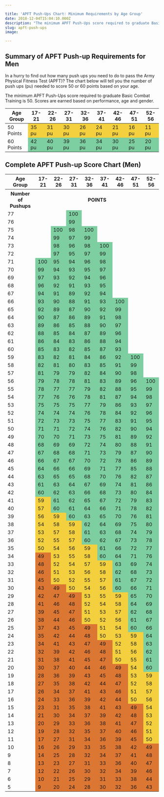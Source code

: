 ```yaml
---

title: 'APFT Push-Ups Chart: Minimum Requirements by Age Group'
date: 2018-12-04T15:04:10.000Z
description: "The minimum APFT Push-Ups score required to graduate Basic Combat Training is 50. Scores are earned based on performance, age and gender."
slug: apft-push-ups
image: 

---
```


<style>
.apft-bot {background:#DC7633;}
.apft-mid {background:#F4D03F;}
.apft-top {background:#7DCEA0;}
.apft-50 {background:#F4D03F;}
.apft-60 {background:#7DCEA0;}
</style>

<h2>Summary of APFT Push-up Requirements for Men</h2>

In a hurry to find out how many push ups you need to do to pass the Army Physical Fitness Test (APFT)? The chart below will tell you the number of push ups (pu) needed to score 50 or 60 points based on your age.

The minimum APFT Push-Ups score required to graduate Basic Combat Training is 50. Scores are earned based on performance, age and gender.

<table>
<thead>
<tr>
<th>Age Group</th>
<th>17-21</th>
<th>22-26</th>
<th>27-31</th>
<th>32-36</th>
<th>37-41</th>
<th>42-46</th>
<th>47-51</th>
<th>52-56</th>
</tr>
</thead>
<tbody>
<tr>
<td>50 Points</td>
<td class="apft-mid">35 pu</td>
<td class="apft-mid">31 pu</td>
<td class="apft-mid">30 pu</td>
<td class="apft-mid">26 pu</td>
<td class="apft-mid">24 pu</td>
<td class="apft-mid">21 pu</td>
<td class="apft-mid">16 pu</td>
<td class="apft-mid">11 pu</td>
</tr>
<tr>
<td>60 Points</td>
<td class="apft-top">42 pu</td>
<td class="apft-top">40 pu</td>
<td class="apft-top">39 pu</td>
<td class="apft-top">36 pu</td>
<td class="apft-top">34 pu</td>
<td class="apft-top">30 pu</td>
<td class="apft-top">25 pu</td>
<td class="apft-top">20 pu</td>
</tr>
</tbody></table>

<h2>Complete APFT Push-up Score Chart (Men)</h2>

<table class="apft floathead" style="width: 100%;">
<tbody>
<tr>
<th>Age Group</th>
<th>17-21</th>
<th>22-26</th>
<th>27-31</th>
<th>32-36</th>
<th>37-41</th>
<th>42-46</th>
<th>47-51</th>
<th>52-56</th>
</tr>
<tr>
<th>Number of Pushups</th>
<th colspan="8">POINTS</th>
</tr>
<tr>
<td height="20">77</td>
<td></td>
<td></td>
<td class="apft-top">100</td>
<td></td>
<td></td>
<td></td>
<td></td>
<td></td>
</tr>
<tr>
<td height="20">76</td>
<td></td>
<td></td>
<td class="apft-top">99</td>
<td></td>
<td></td>
<td></td>
<td></td>
<td></td>
</tr>
<tr>
<td height="20">75</td>
<td></td>
<td class="apft-top">100</td>
<td class="apft-top">98</td>
<td class="apft-top">100</td>
<td></td>
<td></td>
<td></td>
<td></td>
</tr>
<tr>
<td height="20">74</td>
<td></td>
<td class="apft-top">99</td>
<td class="apft-top">97</td>
<td class="apft-top">99</td>
<td></td>
<td></td>
<td></td>
<td></td>
</tr>
<tr>
<td height="20">73</td>
<td></td>
<td class="apft-top">98</td>
<td class="apft-top">96</td>
<td class="apft-top">98</td>
<td class="apft-top">100</td>
<td></td>
<td></td>
<td></td>
</tr>
<tr>
<td height="20">72</td>
<td></td>
<td class="apft-top">97</td>
<td class="apft-top">95</td>
<td class="apft-top">97</td>
<td class="apft-top">99</td>
<td></td>
<td></td>
<td></td>
</tr>
<tr>
<td height="20">71</td>
<td class="apft-top">100</td>
<td class="apft-top">95</td>
<td class="apft-top">94</td>
<td class="apft-top">96</td>
<td class="apft-top">98</td>
<td></td>
<td></td>
<td></td>
</tr>
<tr>
<td height="20">70</td>
<td class="apft-top">99</td>
<td class="apft-top">94</td>
<td class="apft-top">93</td>
<td class="apft-top">95</td>
<td class="apft-top">97</td>
<td></td>
<td></td>
<td></td>
</tr>
<tr>
<td height="20">69</td>
<td class="apft-top">97</td>
<td class="apft-top">93</td>
<td class="apft-top">92</td>
<td class="apft-top">94</td>
<td class="apft-top">96</td>
<td></td>
<td></td>
<td></td>
</tr>
<tr>
<td height="20">68</td>
<td class="apft-top">96</td>
<td class="apft-top">92</td>
<td class="apft-top">91</td>
<td class="apft-top">93</td>
<td class="apft-top">95</td>
<td></td>
<td></td>
<td></td>
</tr>
<tr>
<td height="20">67</td>
<td class="apft-top">94</td>
<td class="apft-top">91</td>
<td class="apft-top">89</td>
<td class="apft-top">92</td>
<td class="apft-top">94</td>
<td></td>
<td></td>
<td></td>
</tr>
<tr>
<td height="20">66</td>
<td class="apft-top">93</td>
<td class="apft-top">90</td>
<td class="apft-top">88</td>
<td class="apft-top">91</td>
<td class="apft-top">93</td>
<td class="apft-top">100</td>
<td></td>
<td></td>
</tr>
<tr>
<td height="20">65</td>
<td class="apft-top">92</td>
<td class="apft-top">89</td>
<td class="apft-top">87</td>
<td class="apft-top">90</td>
<td class="apft-top">92</td>
<td class="apft-top">99</td>
<td></td>
<td></td>
</tr>
<tr>
<td height="20">64</td>
<td class="apft-top">90</td>
<td class="apft-top">87</td>
<td class="apft-top">86</td>
<td class="apft-top">89</td>
<td class="apft-top">91</td>
<td class="apft-top">98</td>
<td></td>
<td></td>
</tr>
<tr>
<td height="20">63</td>
<td class="apft-top">89</td>
<td class="apft-top">86</td>
<td class="apft-top">85</td>
<td class="apft-top">88</td>
<td class="apft-top">90</td>
<td class="apft-top">97</td>
<td></td>
<td></td>
</tr>
<tr>
<td height="20">62</td>
<td class="apft-top">88</td>
<td class="apft-top">85</td>
<td class="apft-top">84</td>
<td class="apft-top">87</td>
<td class="apft-top">89</td>
<td class="apft-top">96</td>
<td></td>
<td></td>
</tr>
<tr>
<td height="20">61</td>
<td class="apft-top">86</td>
<td class="apft-top">84</td>
<td class="apft-top">83</td>
<td class="apft-top">86</td>
<td class="apft-top">88</td>
<td class="apft-top">94</td>
<td></td>
<td></td>
</tr>
<tr>
<td height="20">60</td>
<td class="apft-top">85</td>
<td class="apft-top">83</td>
<td class="apft-top">82</td>
<td class="apft-top">85</td>
<td class="apft-top">87</td>
<td class="apft-top">93</td>
<td></td>
<td></td>
</tr>
<tr>
<td height="20">59</td>
<td class="apft-top">83</td>
<td class="apft-top">82</td>
<td class="apft-top">81</td>
<td class="apft-top">84</td>
<td class="apft-top">86</td>
<td class="apft-top">92</td>
<td class="apft-top">100</td>
<td></td>
</tr>
<tr>
<td height="20">58</td>
<td class="apft-top">82</td>
<td class="apft-top">81</td>
<td class="apft-top">80</td>
<td class="apft-top">83</td>
<td class="apft-top">85</td>
<td class="apft-top">91</td>
<td class="apft-top">99</td>
<td></td>
</tr>
<tr>
<td height="20">57</td>
<td class="apft-top">81</td>
<td class="apft-top">79</td>
<td class="apft-top">79</td>
<td class="apft-top">82</td>
<td class="apft-top">84</td>
<td class="apft-top">90</td>
<td class="apft-top">98</td>
<td></td>
</tr>
<tr>
<td height="20">56</td>
<td class="apft-top">79</td>
<td class="apft-top">78</td>
<td class="apft-top">78</td>
<td class="apft-top">81</td>
<td class="apft-top">83</td>
<td class="apft-top">89</td>
<td class="apft-top">96</td>
<td class="apft-top">100</td>
</tr>
<tr>
<td height="20">55</td>
<td class="apft-top">78</td>
<td class="apft-top">77</td>
<td class="apft-top">77</td>
<td class="apft-top">79</td>
<td class="apft-top">82</td>
<td class="apft-top">88</td>
<td class="apft-top">95</td>
<td class="apft-top">99</td>
</tr>
<tr>
<td height="20">54</td>
<td class="apft-top">77</td>
<td class="apft-top">76</td>
<td class="apft-top">76</td>
<td class="apft-top">78</td>
<td class="apft-top">81</td>
<td class="apft-top">87</td>
<td class="apft-top">94</td>
<td class="apft-top">98</td>
</tr>
<tr>
<td height="20">53</td>
<td class="apft-top">75</td>
<td class="apft-top">75</td>
<td class="apft-top">75</td>
<td class="apft-top">77</td>
<td class="apft-top">79</td>
<td class="apft-top">86</td>
<td class="apft-top">93</td>
<td class="apft-top">97</td>
</tr>
<tr>
<td height="20">52</td>
<td class="apft-top">74</td>
<td class="apft-top">74</td>
<td class="apft-top">74</td>
<td class="apft-top">76</td>
<td class="apft-top">78</td>
<td class="apft-top">84</td>
<td class="apft-top">92</td>
<td class="apft-top">96</td>
</tr>
<tr>
<td height="20">51</td>
<td class="apft-top">72</td>
<td class="apft-top">73</td>
<td class="apft-top">73</td>
<td class="apft-top">75</td>
<td class="apft-top">77</td>
<td class="apft-top">83</td>
<td class="apft-top">91</td>
<td class="apft-top">95</td>
</tr>
<tr>
<td height="20">50</td>
<td class="apft-top">71</td>
<td class="apft-top">71</td>
<td class="apft-top">72</td>
<td class="apft-top">74</td>
<td class="apft-top">76</td>
<td class="apft-top">82</td>
<td class="apft-top">90</td>
<td class="apft-top">94</td>
</tr>
<tr>
<td height="20">49</td>
<td class="apft-top">70</td>
<td class="apft-top">70</td>
<td class="apft-top">71</td>
<td class="apft-top">73</td>
<td class="apft-top">75</td>
<td class="apft-top">81</td>
<td class="apft-top">89</td>
<td class="apft-top">92</td>
</tr>
<tr>
<td height="20">48</td>
<td class="apft-top">68</td>
<td class="apft-top">69</td>
<td class="apft-top">69</td>
<td class="apft-top">72</td>
<td class="apft-top">74</td>
<td class="apft-top">80</td>
<td class="apft-top">88</td>
<td class="apft-top">91</td>
</tr>
<tr>
<td height="20">47</td>
<td class="apft-top">67</td>
<td class="apft-top">68</td>
<td class="apft-top">68</td>
<td class="apft-top">71</td>
<td class="apft-top">73</td>
<td class="apft-top">79</td>
<td class="apft-top">87</td>
<td class="apft-top">90</td>
</tr>
<tr>
<td height="20">46</td>
<td class="apft-top">66</td>
<td class="apft-top">67</td>
<td class="apft-top">67</td>
<td class="apft-top">70</td>
<td class="apft-top">72</td>
<td class="apft-top">78</td>
<td class="apft-top">86</td>
<td class="apft-top">89</td>
</tr>
<tr>
<td height="20">45</td>
<td class="apft-top">64</td>
<td class="apft-top">66</td>
<td class="apft-top">66</td>
<td class="apft-top">69</td>
<td class="apft-top">71</td>
<td class="apft-top">77</td>
<td class="apft-top">85</td>
<td class="apft-top">88</td>
</tr>
<tr>
<td height="20">44</td>
<td class="apft-top">63</td>
<td class="apft-top">65</td>
<td class="apft-top">65</td>
<td class="apft-top">68</td>
<td class="apft-top">70</td>
<td class="apft-top">76</td>
<td class="apft-top">82</td>
<td class="apft-top">87</td>
</tr>
<tr>
<td height="20">43</td>
<td class="apft-top">61</td>
<td class="apft-top">63</td>
<td class="apft-top">64</td>
<td class="apft-top">67</td>
<td class="apft-top">69</td>
<td class="apft-top">74</td>
<td class="apft-top">81</td>
<td class="apft-top">86</td>
</tr>
<tr>
<td height="20">42</td>
<td class="apft-top">60</td>
<td class="apft-top">62</td>
<td class="apft-top">63</td>
<td class="apft-top">66</td>
<td class="apft-top">68</td>
<td class="apft-top">73</td>
<td class="apft-top">80</td>
<td class="apft-top">84</td>
</tr>
<tr>
<td height="20">41</td>
<td class="apft-mid">59</td>
<td class="apft-top">61</td>
<td class="apft-top">62</td>
<td class="apft-top">65</td>
<td class="apft-top">67</td>
<td class="apft-top">72</td>
<td class="apft-top">79</td>
<td class="apft-top">83</td>
</tr>
<tr>
<td height="20">40</td>
<td class="apft-mid">57</td>
<td class="apft-top">60</td>
<td class="apft-top">61</td>
<td class="apft-top">64</td>
<td class="apft-top">66</td>
<td class="apft-top">71</td>
<td class="apft-top">78</td>
<td class="apft-top">82</td>
</tr>
<tr>
<td height="20">39</td>
<td class="apft-mid">56</td>
<td class="apft-mid">59</td>
<td class="apft-top">60</td>
<td class="apft-top">63</td>
<td class="apft-top">65</td>
<td class="apft-top">70</td>
<td class="apft-top">76</td>
<td class="apft-top">81</td>
</tr>
<tr>
<td height="20">38</td>
<td class="apft-mid">54</td>
<td class="apft-mid">58</td>
<td class="apft-mid">59</td>
<td class="apft-top">62</td>
<td class="apft-top">64</td>
<td class="apft-top">69</td>
<td class="apft-top">75</td>
<td class="apft-top">80</td>
</tr>
<tr>
<td height="20">37</td>
<td class="apft-mid">53</td>
<td class="apft-mid">57</td>
<td class="apft-mid">58</td>
<td class="apft-top">61</td>
<td class="apft-top">63</td>
<td class="apft-top">68</td>
<td class="apft-top">74</td>
<td class="apft-top">79</td>
</tr>
<tr>
<td height="20">36</td>
<td class="apft-mid">52</td>
<td class="apft-mid">55</td>
<td class="apft-mid">57</td>
<td class="apft-top">60</td>
<td class="apft-top">62</td>
<td class="apft-top">67</td>
<td class="apft-top">73</td>
<td class="apft-top">78</td>
</tr>
<tr>
<td height="20">35</td>
<td class="apft-mid">50</td>
<td class="apft-mid">54</td>
<td class="apft-mid">56</td>
<td class="apft-mid">59</td>
<td class="apft-top">61</td>
<td class="apft-top">66</td>
<td class="apft-top">72</td>
<td class="apft-top">77</td>
</tr>
<tr>
<td height="20">34</td>
<td class="apft-bot">49</td>
<td class="apft-mid">53</td>
<td class="apft-mid">55</td>
<td class="apft-mid">58</td>
<td class="apft-top">60</td>
<td class="apft-top">64</td>
<td class="apft-top">71</td>
<td class="apft-top">76</td>
</tr>
<tr>
<td height="20">33</td>
<td class="apft-bot">48</td>
<td class="apft-mid">52</td>
<td class="apft-mid">54</td>
<td class="apft-mid">57</td>
<td class="apft-mid">59</td>
<td class="apft-top">63</td>
<td class="apft-top">69</td>
<td class="apft-top">74</td>
</tr>
<tr>
<td height="20">32</td>
<td class="apft-bot">46</td>
<td class="apft-mid">51</td>
<td class="apft-mid">53</td>
<td class="apft-mid">56</td>
<td class="apft-mid">58</td>
<td class="apft-top">62</td>
<td class="apft-top">68</td>
<td class="apft-top">73</td>
</tr>
<tr>
<td height="20">31</td>
<td class="apft-bot">45</td>
<td class="apft-mid">50</td>
<td class="apft-mid">52</td>
<td class="apft-mid">55</td>
<td class="apft-mid">57</td>
<td class="apft-top">61</td>
<td class="apft-top">67</td>
<td class="apft-top">72</td>
</tr>
<tr>
<td height="20">30</td>
<td class="apft-bot">43</td>
<td class="apft-bot">49</td>
<td class="apft-mid">50</td>
<td class="apft-mid">54</td>
<td class="apft-mid">56</td>
<td class="apft-top">60</td>
<td class="apft-top">66</td>
<td class="apft-top">71</td>
</tr>
<tr>
<td height="20">29</td>
<td class="apft-bot">42</td>
<td class="apft-bot">47</td>
<td class="apft-bot">49</td>
<td class="apft-mid">53</td>
<td class="apft-mid">55</td>
<td class="apft-mid">59</td>
<td class="apft-top">65</td>
<td class="apft-top">70</td>
</tr>
<tr>
<td height="20">28</td>
<td class="apft-bot">41</td>
<td class="apft-bot">46</td>
<td class="apft-bot">48</td>
<td class="apft-mid">52</td>
<td class="apft-mid">54</td>
<td class="apft-mid">58</td>
<td class="apft-top">64</td>
<td class="apft-top">69</td>
</tr>
<tr>
<td height="20">27</td>
<td class="apft-bot">39</td>
<td class="apft-bot">45</td>
<td class="apft-bot">47</td>
<td class="apft-mid">51</td>
<td class="apft-mid">53</td>
<td class="apft-mid">57</td>
<td class="apft-top">62</td>
<td class="apft-top">68</td>
</tr>
<tr>
<td height="20">26</td>
<td class="apft-bot">38</td>
<td class="apft-bot">44</td>
<td class="apft-bot">46</td>
<td class="apft-mid">50</td>
<td class="apft-mid">52</td>
<td class="apft-mid">56</td>
<td class="apft-top">61</td>
<td class="apft-top">67</td>
</tr>
<tr>
<td height="20">25</td>
<td class="apft-bot">37</td>
<td class="apft-bot">43</td>
<td class="apft-bot">45</td>
<td class="apft-bot">49</td>
<td class="apft-mid">51</td>
<td class="apft-mid">54</td>
<td class="apft-top">60</td>
<td class="apft-top">66</td>
</tr>
<tr>
<td height="20">24</td>
<td class="apft-bot">35</td>
<td class="apft-bot">42</td>
<td class="apft-bot">44</td>
<td class="apft-bot">48</td>
<td class="apft-mid">50</td>
<td class="apft-mid">53</td>
<td class="apft-mid">59</td>
<td class="apft-top">64</td>
</tr>
<tr>
<td height="20">23</td>
<td class="apft-bot">34</td>
<td class="apft-bot">41</td>
<td class="apft-bot">43</td>
<td class="apft-bot">47</td>
<td class="apft-bot">49</td>
<td class="apft-mid">52</td>
<td class="apft-mid">58</td>
<td class="apft-top">63</td>
</tr>
<tr>
<td height="20">22</td>
<td class="apft-bot">32</td>
<td class="apft-bot">39</td>
<td class="apft-bot">42</td>
<td class="apft-bot">46</td>
<td class="apft-bot">48</td>
<td class="apft-mid">51</td>
<td class="apft-mid">56</td>
<td class="apft-top">62</td>
</tr>
<tr>
<td height="20">21</td>
<td class="apft-bot">31</td>
<td class="apft-bot">38</td>
<td class="apft-bot">41</td>
<td class="apft-bot">45</td>
<td class="apft-bot">47</td>
<td class="apft-mid">50</td>
<td class="apft-mid">55</td>
<td class="apft-top">61</td>
</tr>
<tr>
<td height="20">20</td>
<td class="apft-bot">30</td>
<td class="apft-bot">37</td>
<td class="apft-bot">40</td>
<td class="apft-bot">44</td>
<td class="apft-bot">46</td>
<td class="apft-bot">49</td>
<td class="apft-mid">54</td>
<td class="apft-top">60</td>
</tr>
<tr>
<td height="20">19</td>
<td class="apft-bot">28</td>
<td class="apft-bot">36</td>
<td class="apft-bot">39</td>
<td class="apft-bot">43</td>
<td class="apft-bot">45</td>
<td class="apft-bot">48</td>
<td class="apft-mid">53</td>
<td class="apft-mid">59</td>
</tr>
<tr>
<td height="20">18</td>
<td class="apft-bot">27</td>
<td class="apft-bot">35</td>
<td class="apft-bot">38</td>
<td class="apft-bot">42</td>
<td class="apft-bot">44</td>
<td class="apft-bot">47</td>
<td class="apft-mid">52</td>
<td class="apft-mid">58</td>
</tr>
<tr>
<td height="20">17</td>
<td class="apft-bot">26</td>
<td class="apft-bot">34</td>
<td class="apft-bot">37</td>
<td class="apft-bot">41</td>
<td class="apft-bot">43</td>
<td class="apft-bot">46</td>
<td class="apft-mid">51</td>
<td class="apft-mid">57</td>
</tr>
<tr>
<td height="20">16</td>
<td class="apft-bot">24</td>
<td class="apft-bot">33</td>
<td class="apft-bot">36</td>
<td class="apft-bot">39</td>
<td class="apft-bot">42</td>
<td class="apft-bot">44</td>
<td class="apft-mid">50</td>
<td class="apft-mid">56</td>
</tr>
<tr>
<td height="20">15</td>
<td class="apft-bot">23</td>
<td class="apft-bot">31</td>
<td class="apft-bot">35</td>
<td class="apft-bot">38</td>
<td class="apft-bot">41</td>
<td class="apft-bot">43</td>
<td class="apft-bot">49</td>
<td class="apft-mid">54</td>
</tr>
<tr>
<td height="20">14</td>
<td class="apft-bot">21</td>
<td class="apft-bot">30</td>
<td class="apft-bot">34</td>
<td class="apft-bot">37</td>
<td class="apft-bot">39</td>
<td class="apft-bot">42</td>
<td class="apft-bot">48</td>
<td class="apft-mid">53</td>
</tr>
<tr>
<td height="20">13</td>
<td class="apft-bot">20</td>
<td class="apft-bot">29</td>
<td class="apft-bot">33</td>
<td class="apft-bot">36</td>
<td class="apft-bot">38</td>
<td class="apft-bot">41</td>
<td class="apft-bot">47</td>
<td class="apft-mid">52</td>
</tr>
<tr>
<td height="20">12</td>
<td class="apft-bot">19</td>
<td class="apft-bot">28</td>
<td class="apft-bot">32</td>
<td class="apft-bot">35</td>
<td class="apft-bot">37</td>
<td class="apft-bot">40</td>
<td class="apft-bot">46</td>
<td class="apft-mid">51</td>
</tr>
<tr>
<td height="20">11</td>
<td class="apft-bot">17</td>
<td class="apft-bot">27</td>
<td class="apft-bot">31</td>
<td class="apft-bot">34</td>
<td class="apft-bot">36</td>
<td class="apft-bot">39</td>
<td class="apft-bot">45</td>
<td class="apft-mid">50</td>
</tr>
<tr>
<td height="20">10</td>
<td class="apft-bot">16</td>
<td class="apft-bot">26</td>
<td class="apft-bot">29</td>
<td class="apft-bot">33</td>
<td class="apft-bot">35</td>
<td class="apft-bot">38</td>
<td class="apft-bot">42</td>
<td class="apft-bot">49</td>
</tr>
<tr>
<td height="20">9</td>
<td class="apft-bot">14</td>
<td class="apft-bot">25</td>
<td class="apft-bot">28</td>
<td class="apft-bot">32</td>
<td class="apft-bot">34</td>
<td class="apft-bot">37</td>
<td class="apft-bot">41</td>
<td class="apft-bot">48</td>
</tr>
<tr>
<td height="20">8</td>
<td class="apft-bot">13</td>
<td class="apft-bot">23</td>
<td class="apft-bot">27</td>
<td class="apft-bot">31</td>
<td class="apft-bot">33</td>
<td class="apft-bot">36</td>
<td class="apft-bot">40</td>
<td class="apft-bot">47</td>
</tr>
<tr>
<td height="20">7</td>
<td class="apft-bot">12</td>
<td class="apft-bot">22</td>
<td class="apft-bot">26</td>
<td class="apft-bot">30</td>
<td class="apft-bot">32</td>
<td class="apft-bot">34</td>
<td class="apft-bot">39</td>
<td class="apft-bot">46</td>
</tr>
<tr>
<td height="20">6</td>
<td class="apft-bot">10</td>
<td class="apft-bot">21</td>
<td class="apft-bot">25</td>
<td class="apft-bot">29</td>
<td class="apft-bot">31</td>
<td class="apft-bot">33</td>
<td class="apft-bot">38</td>
<td class="apft-bot">44</td>
</tr>
<tr>
<td height="20">5</td>
<td class="apft-bot">9</td>
<td class="apft-bot">20</td>
<td class="apft-bot">24</td>
<td class="apft-bot">28</td>
<td class="apft-bot">30</td>
<td class="apft-bot">32</td>
<td class="apft-bot">36</td>
<td class="apft-bot">43</td>
</tr>
</tbody>
</table>
